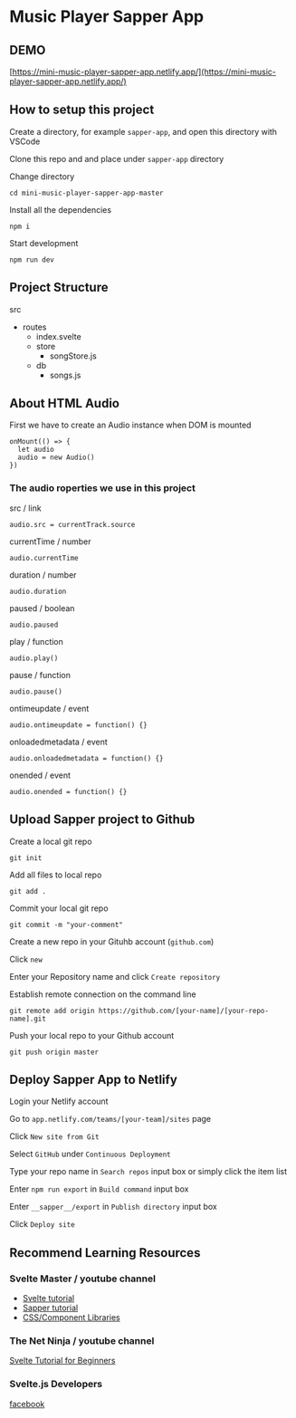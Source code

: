 # Music Player Sapper App

## DEMO

[https://mini-music-player-sapper-app.netlify.app/](https://mini-music-player-sapper-app.netlify.app/)

## How to setup this project

Create a directory, for example `sapper-app`, and open this directory with VSCode

Clone this repo and and place under `sapper-app` directory

Change directory 
```
cd mini-music-player-sapper-app-master
```

Install all the dependencies
```
npm i
```

Start development
```
npm run dev
```

## Project Structure

src
- routes
  - index.svelte
  - store
    - songStore.js
  - db 
    - songs.js  

## About HTML Audio 

First we have to create an Audio instance when DOM is mounted
```
onMount(() => {
  let audio
  audio = new Audio()
})
```

### The audio roperties we use in this project

src / link
```
audio.src = currentTrack.source
```

currentTime / number
```
audio.currentTime 
```

duration / number
```
audio.duration 
```

paused / boolean
```
audio.paused 
```

play / function
```
audio.play()
```

pause / function
```
audio.pause()
```

ontimeupdate / event
```
audio.ontimeupdate = function() {}
```

onloadedmetadata / event
```
audio.onloadedmetadata = function() {}
```

onended / event
```
audio.onended = function() {}
```

## Upload Sapper project to Github

Create a local git repo
```
git init
```

Add all files to local repo
```
git add .
```

Commit your local git repo
```
git commit -m "your-comment"
```

Create a new repo in your Gituhb account (`github.com`)

Click `new`

Enter your Repository name and click `Create repository`

Establish remote connection on the command line
```
git remote add origin https://github.com/[your-name]/[your-repo-name].git
```

Push your local repo to your Github account
```
git push origin master
```

## Deploy Sapper App to Netlify

Login your Netlify account

Go to `app.netlify.com/teams/[your-team]/sites` page

Click `New site from Git`

Select `GitHub`  under `Continuous Deployment`

Type your repo name in `Search repos` input box or simply click the item list

Enter `npm run export` in `Build command` input box

Enter `__sapper__/export` in `Publish directory` input box

Click `Deploy site`

## Recommend Learning Resources

### Svelte Master / youtube channel
- [Svelte tutorial](https://www.youtube.com/watch?v=cU8ZPBKaEwU&list=PLcjHRSem_cvP440pjw79kB85Z_7Nn8VqZ)
- [Sapper tutorial](https://www.youtube.com/watch?v=kGfplN8HtlQ&list=PLcjHRSem_cvNDvCP3l6diqi7YBAsjfplL)
- [CSS/Component Libraries](https://www.youtube.com/watch?v=RBsNhhdPH0Q&list=PLcjHRSem_cvMiehtWg-fZiW9IbNNt9H0T)

### The Net Ninja / youtube channel
[Svelte Tutorial for Beginners](https://www.youtube.com/watch?v=zojEMeQGGHs&list=PL4cUxeGkcC9hlbrVO_2QFVqVPhlZmz7tO)

### Svelte.js Developers
[facebook](https://www.facebook.com/groups/1219388761568875)








